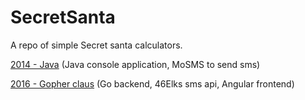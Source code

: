 SecretSanta
===========

A repo of simple Secret santa calculators.

[2014 - Java](https://github.com/martinlarka/SecretSanta/tree/java) (Java console application, MoSMS to send sms)

[2016 - Gopher claus](https://github.com/martinlarka/SecretSanta/tree/go) (Go backend, 46Elks sms api, Angular frontend)
